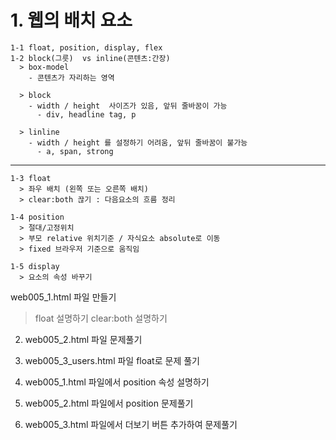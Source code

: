 # 1. 웹의 배치 요소
```
1-1 float, position, display, flex
1-2 block(그릇)  vs inline(콘텐츠:간장)
  > box-model
    - 콘텐츠가 자리하는 영역
  
  > block
    - width / height  사이즈가 있음, 앞뒤 줄바꿈이 가능
      - div, headline tag, p
  
  > linline
    - width / height 를 설정하기 어려움, 앞뒤 줄바꿈이 불가능
      - a, span, strong
```

---

```
1-3 float
  > 좌우 배치 (왼쪽 또는 오른쪽 배치)
  > clear:both 끊기 : 다음요소의 흐름 정리

1-4 position
  > 절대/고정위치
  > 부모 relative 위치기준 / 자식요소 absolute로 이동
  > fixed 브라우저 기준으로 움직임

1-5 display
  > 요소의 속성 바꾸기

```

web005_1.html 파일 만들기
> float 설명하기
> clear:both 설명하기

2. web005_2.html 파일 문제풀기
3. web005_3_users.html 파일 float로 문제 풀기

4. web005_1.html 파일에서 position 속성 설명하기
5. web005_2.html 파일에서 position 문제풀기
5. web005_3.html 파일에서 더보기 버튼 추가하여 문제풀기